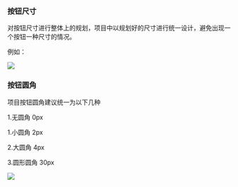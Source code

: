 ### 按钮尺寸

对按钮尺寸进行整体上的规划，项目中以规划好的尺寸进行统一设计，避免出现一个按钮一种尺寸的情况。

例如：

![](../../../img/btn-1.png)

### 按钮圆角

项目按钮圆角建议统一为以下几种

1.无圆角 0px

1.小圆角 2px

2.大圆角 4px

3.圆形圆角 30px

![](../../../img/btn-2.png)